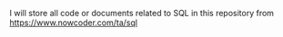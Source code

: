 I will store all code or documents related to SQL in this repository from https://www.nowcoder.com/ta/sql
